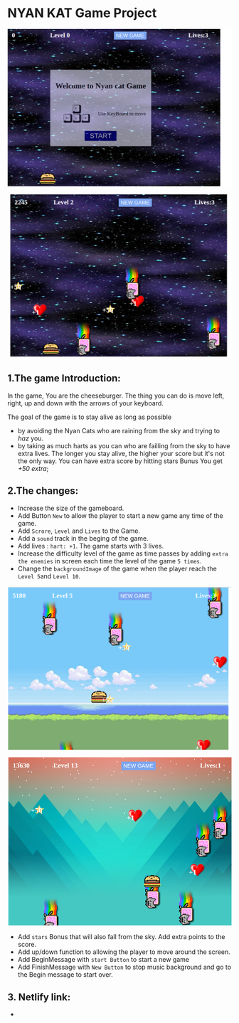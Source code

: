 # NYAN KAT Game Project

<p align="center"><img src="./images/ScreenShot1.png"></p>

<p align="center"><img src="./images/ScreenShot-1.png"></p>



## 1.The game Introduction: 

In the game, You are the cheeseburger. The thing you can do is move left, right, up and down with the arrows of your keyboard.

The goal of the game is to stay alive as long as possible 
  - by avoiding the Nyan Cats who are raining from the sky and trying to _haz_ you.
  - by taking as much harts as you can who are failling from the sky to have extra lives.
The longer you stay alive, the higher your score but it's not the only way. You can have extra score by hitting stars Bunus You get _+50 extra_;


## 2.The changes:

- Increase the size of the gameboard.
- Add Button `New` to allow the player to start a new game any time of the game.
- Add `Scrore`, `Level` and `Lives` to the Game.
- Add a `sound` track in the beging of the game.
- Add lives : `hart: +1`. The game starts with 3 lives.
- Increase the difficulty level of the game as time passes by adding `extra the enemies` in screen each time the level of the game `5 times`.
- Change the `backgroundImage` of the game when the player reach the `Level 5`and `Level 10`.

<p align="center"><img src="./images/ScreenShot3.png"></p>
<p align="center"><img src="./images/ScreenShot2.png"></p>


- Add `stars` Bonus that will also fall from the sky. Add extra points to the score.
- Add up/down function to allowing the player to move around the screen.
- Add BeginMessage with `start Button` to start a new  game 
- Add FinishMessage with `New Button` to stop music background and go to the Begin message to start over.



## 3. Netlify link:

  - 